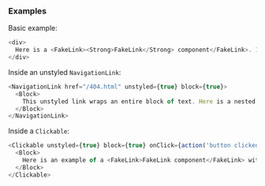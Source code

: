 ### Examples

Basic example:

```js { "props": { "data-description": "basic" } }
<div>
  Here is a <FakeLink><Strong>FakeLink</Strong> component</FakeLink>. It styles text as if it were a <Strong>NavigationLink</Strong>. It does not accept any options.
</div>
```

Inside an unstyled `NavigationLink`:

```js { "props": { "data-description": "inside unstyled navigationlink" } }
<NavigationLink href="/404.html" unstyled={true} block={true}>
  <Block>
    This unstyled link wraps an entire block of text. Here is a nested <FakeLink>FakeLink component</FakeLink>, which imitates link styles when its parent is hovered, focused or active. This allows screenreaders to understand a linked block of UI while also supporting nice visual styles for sighted users.
  </Block>
</NavigationLink>
```

Inside a `Clickable`:

```js { "props": { "data-description": "inside unstyled clickable" } }
<Clickable unstyled={true} block={true} onClick={action('button clicked')}>
  <Block>
    Here is an example of a <FakeLink>FakeLink component</FakeLink> within a Clickable. <FakeLink>Here's another one</FakeLink>.
  </Block>
</Clickable>
```
